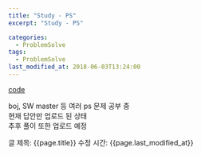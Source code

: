 ```yaml
---
title: "Study - PS"
excerpt: "Study - PS"

categories:
  - ProblemSolve
tags:
  - ProblemSolve
last_modified_at: 2018-06-03T13:24:00
---
```


[code](https://github.com/ahg223/ProblemSolve)  

boj, SW master 등 여러 ps 문제 공부 중  
현재 답안만 업로드 된 상태   
추후 풀이 또한 업로드 예정  

글 제목: {{page.title}}
수정 시간: {{page.last_modified_at}}
